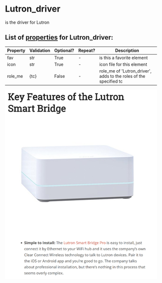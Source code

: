 <!--s_name-->
# Lutron_driver

<!--e_name-->

<!--s_role-->
<!--e_role-->

<!--s_descr-->
is the driver for Lutron

<!--e_descr-->

<!--s_tbl-->
## List of [properties](Properties.md) for __Lutron_driver__:

  | Property | Validation | Optional? | Repeat? | Description |
  | --- | --- | --- | --- | --- |
  | fav | str | True | - | is this a favorite element | 
  | icon | str | True | - | icon file for this element | 
  | role_me | {tc} | False | - | role_me of 'Lutron_driver', adds <lutron> to the roles of the specified tc | 
<!--e_tbl-->

![lutron](lutron.jpg)